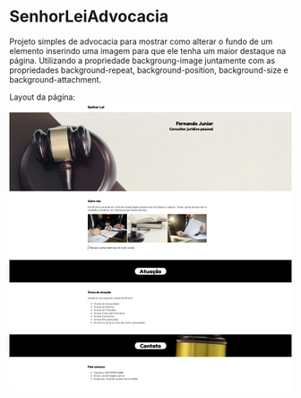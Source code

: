 # SenhorLeiAdvocacia

Projeto simples de advocacia para mostrar como alterar o fundo de um elemento inserindo uma imagem para que ele tenha um maior destaque na página. Utilizando a propriedade backgroung-image juntamente com as propriedades background-repeat, 
background-position, background-size e background-attachment.

Layout da página:
<img src="img/layout.jpeg">